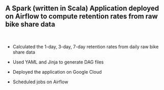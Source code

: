

## A Spark (written in Scala) Application deployed on Airflow to compute retention rates from raw bike share data

<br/>

* Calculated the 1-day, 3-day, 7-day retention rates from daily raw bike share data

* Used YAML and Jinja to generate DAG files

* Deployed the application on Google Cloud

* Scheduled jobs on Airflow
